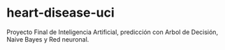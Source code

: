 # heart-disease-uci
Proyecto Final de Inteligencia Artificial, predicción con Arbol de Decisión, Naive Bayes y Red neuronal.

